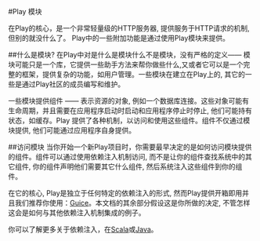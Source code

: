 #Play 模块

在Play的核心，是一个非常轻量级的HTTP服务器, 提供服务于HTTP请求的机制, 但别的就没什么了。 Play中的一些附加功能是通过使用Play模块来提供。

##什么是模块?
在Play中对是什么是模块什么不是模块，没有严格的定义―― 模块可能只是一个库，它提供一些助手方法来帮你做些什么,又或者它可以是一个完整的框架，提供复杂的功能，如用户管理。一些模块在建立在Play上的, 其它的一些是通过Play社区的成员编写和维护。

一些模块提供组件 ―― 表示资源的对象, 例如一个数据库连接。这些对象可能有生命周期，并且需要在应用程序启动时启动和应用程序停止时停止, 他们可能持有状态，如缓存。Play 提供了各种机制，以访问和使用这些组件。组件不仅通过模块提供, 他们可能通过应用程序自身提供。


##访问模块
当你开始一个新Play项目时，你需要最早决定的是如何访问模块提供的组件。组件可以通过使用依赖注入机制访问, 而不是让你的组件查找系统中的其它组件, 你的组件声明他们需要其它什么组件, 然后系统注入这些组件到你的组件。

在它的核心, Play是独立于任何特定的依赖注入的形式, 然而Play提供开箱即用并且我们推荐你使用：[Guice](https://github.com/google/guice)。本文档的其余部分假设这是你所做的决定, 不管怎样这会是如何与其他依赖注入机制集成的例子。

你可以了解更多关于依赖注入，在[Scala](https://www.playframework.com/documentation/2.4.x/ScalaDependencyInjection)或[Java](#TODO)。
